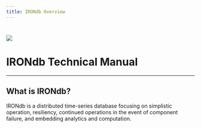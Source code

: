 ```yaml
---
title: IRONdb Overview
---
```


# ![](/images/irondb/irondb-logo-1777x761.png)


# IRONdb Technical Manual

---

## What is IRONdb?

IRONdb is a distributed time-series database focusing on simplistic operation, resiliency, continued operations in the event of component failure, and embedding analytics and computation.

